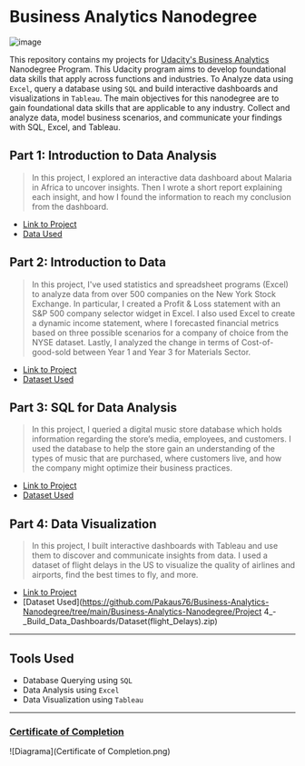 # Business Analytics Nanodegree

![image](https://user-images.githubusercontent.com/86031983/175003761-99ee51cf-9900-45de-af49-9465279eaa39.png)

This repository contains my projects for [Udacity's Business Analytics](https://www.udacity.com/course/business-analytics-nanodegree--nd098) Nanodegree Program. This Udacity program aims to develop foundational data skills that apply across functions and industries. To Analyze data using `Excel`, query a database using `SQL` and build interactive dashboards and visualizations in `Tableau`. The main objectives for this nanodegree are to gain foundational data skills that are applicable to any industry. Collect and analyze data, model business scenarios, and communicate your findings with SQL, Excel, and Tableau. 


## Part 1: Introduction to Data Analysis


> In this project, I explored an interactive data dashboard about Malaria in Africa to uncover insights. Then I wrote a short report explaining each insight, and how I found the information to reach my conclusion from the dashboard.


- [Link to Project](https://github.com/Pakaus76/Business-Analytics-Nanodegree/tree/main/Business-Analytics-Nanodegree/Project_1_Interpret_a_Data_Visualization/Intro_report.pdf)
- [Data Used](https://public.tableau.com/views/MakeoverMonday34Malaria_0/MalariainAfrica?:embed=y&:showVizHome=no&:display_count=y&:display_static_image=y&:bootstrapWhenNotified=true
)


## Part 2: Introduction to Data
> In this project, I've used statistics and spreadsheet programs (Excel) to analyze data from over 500 companies on the New York Stock Exchange. In particular, I created a Profit & Loss statement with an S&P 500 company selector widget in Excel. I also used Excel to create a dynamic income statement, where I forecasted financial metrics based on three possible scenarios for a company of choice from the NYSE dataset. Lastly, I analyzed the change in terms of Cost-of-good-sold between Year 1 and Year 3 for Materials Sector.

- [Link to Project](https://github.com/Pakaus76/Business-Analytics-Nanodegree/tree/main/Business-Analytics-Nanodegree/Project_2_Analyze_NYSE_Data/Excel_report.pdf)
- [Dataset Used](https://github.com/Pakaus76/Business-Analytics-Nanodegree/tree/main/Business-Analytics-Nanodegree/Project_2_Analyze_NYSE_Data/Dataset(NYSES&P500).csv)


## Part 3: SQL for Data Analysis


> In this project, I queried a digital music store database which holds information regarding the store’s media, employees, and customers. I used the database to help the store gain an understanding of the types of music that are purchased, where customers live, and how the company might optimize their business practices.

- [Link to Project](https://github.com/Pakaus76/Business-Analytics-Nanodegree/tree/main/Business-Analytics-Nanodegree/Project_3_Query_a_Digital_Music_Store_Database/SQL_report.pdf)
- [Dataset Used](https://github.com/Pakaus76/Business-Analytics-Nanodegree/tree/main/Business-Analytics-Nanodegree/Project_3_Query_a_Digital_Music_Store_Database/chinook.db)


## Part 4: Data Visualization


> In this project, I built interactive dashboards with Tableau and use them to discover and communicate insights from data. I used a dataset of flight delays in the US to visualize the quality of airlines and airports, find the best times to fly, and more.

- [Link to Project](https://github.com/Pakaus76/Business-Analytics-Nanodegree/tree/main/Business-Analytics-Nanodegree/Project_4_Build_Data_Dashboards/Tableau_report.pdf)
- [Dataset Used](https://github.com/Pakaus76/Business-Analytics-Nanodegree/tree/main/Business-Analytics-Nanodegree/Project 4_-_Build_Data_Dashboards/Dataset(flight_Delays).zip)

---
## Tools Used

- Database Querying using `SQL` 
- Data Analysis using `Excel` 
- Data Visualization using `Tableau`

---
### [Certificate of Completion](https://www.udacity.com/certificate/e/d4d900ac-a324-11ea-aa1d-fbcde351202b)

![Diagrama](Certificate of Completion.png)






